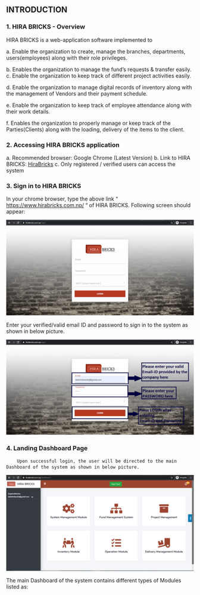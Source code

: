 ## INTRODUCTION

### 1. HIRA BRICKS - Overview
HIRA BRICKS is a web-application software implemented to

a.	Enable the organization to create, manage the branches, departments, users(employees) along with their role privileges.

b.	Enables the organization to manage the fund’s requests & transfer easily.
c.	Enable the organization to keep track of different project activities easily.

d.	Enable the organization to manage digital records of inventory along with the management of Vendors and their payment schedule.

e.	Enable the organization to keep track of employee attendance along with their work details.

f.	Enables the organization to properly manage or keep track of the Parties(Clients) along with the loading, delivery of the items to the client.

### 2. Accessing HIRA BRICKS application
a.	Recommended browser: Google Chrome (Latest Version)
b.	Link to HIRA BRICKS: [HiraBricks](https://www.hirabricks.com.np/)
c.	Only registered / verified users can access the system

### 3.  Sign in to HIRA BRICKS
	
In your chrome browser, type the above link “ https://www.hirabricks.com.np/ “ of HIRA BRICKS. Following screen should appear: 

![](images/hira1.png)

Enter your verified/valid email ID and password to sign in to the system as shown in below picture.

![](images/hira2.png)

### 4. Landing Dashboard Page
		Upon successful login, the user will be directed to the main Dashboard of the system as shown in below picture.

![](images/hira3.png)

The main Dashboard of the system contains different types of Modules listed as:


